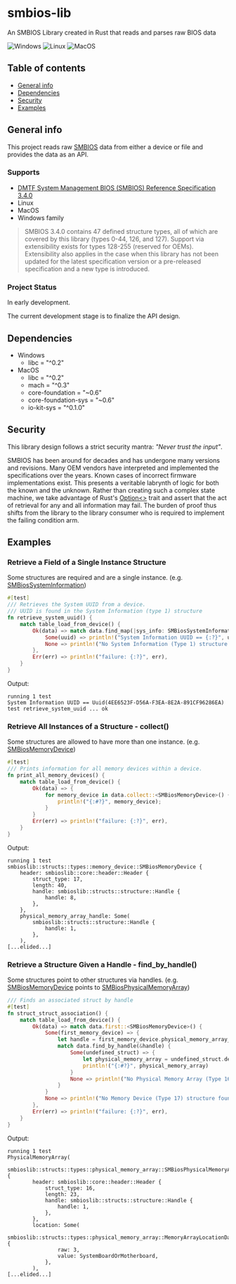 # smbios-lib
An SMBIOS Library created in Rust that reads and parses raw BIOS data

![Windows](https://github.com/jrgerber/smbios-lib/actions/workflows/windows.yml/badge.svg)
![Linux](https://github.com/jrgerber/smbios-lib/actions/workflows/linux.yml/badge.svg)
![MacOS](https://github.com/jrgerber/smbios-lib/actions/workflows/macos.yml/badge.svg)

## Table of contents
* [General info](#general-info)
* [Dependencies](#dependencies)
* [Security](#security)
* [Examples](#examples)

## General info
This project reads raw [SMBIOS](https://en.wikipedia.org/wiki/BIOS) data from either a device or file and provides the data as an API.

### Supports
* [DMTF System Management BIOS (SMBIOS) Reference
Specification 3.4.0](https://www.dmtf.org/sites/default/files/standards/documents/DSP0134_3.4.0.pdf)
* Linux
* MacOS
* Windows family

> SMBIOS 3.4.0 contains 47 defined structure types, all of which are covered by this library (types 0-44, 126, and 127).  Support via extensibility exists for types 128-255 (reserved for OEMs).  Extensibility also applies in the case when this library has not been updated for the latest specification version or a pre-released specification and a new type is introduced.

### Project Status
In early development.

The current development stage is to finalize the API design.
	
## Dependencies
* Windows
    * libc = "^0.2"
* MacOS
    * libc = "^0.2"
    * mach = "^0.3"
    * core-foundation = "~0.6"
    * core-foundation-sys = "~0.6"
    * io-kit-sys = "^0.1.0"
	
## Security
This library design follows a strict security mantra: *"Never trust the input"*.

SMBIOS has been around for decades and has undergone many versions and revisions.  Many OEM vendors have interpreted and implemented the specifications over the years. Known cases of incorrect firmware implementations exist.  This presents a veritable labrynth of logic for both the known and the unknown. Rather than creating such a complex state machine, we take advantage of Rust's [Option<>](https://doc.rust-lang.org/std/option/) trait and assert that the act of retrieval for any and all information may fail.  The burden of proof thus shifts from the library to the library consumer who is required to implement the failing condition arm.

## Examples
### Retrieve a Field of a Single Instance Structure
Some structures are required and are a single instance. (e.g. [SMBiosSystemInformation](src/structs/types/system_information.rs))

```rust
#[test]
/// Retrieves the System UUID from a device.
/// UUID is found in the System Information (type 1) structure
fn retrieve_system_uuid() {
    match table_load_from_device() {
        Ok(data) => match data.find_map(|sys_info: SMBiosSystemInformation| sys_info.uuid()) {
            Some(uuid) => println!("System Information UUID == {:?}", uuid),
            None => println!("No System Information (Type 1) structure found with a UUID field"),
        },
        Err(err) => println!("failure: {:?}", err),
    }
}
```

Output:
```
running 1 test
System Information UUID == Uuid(4EE6523F-D56A-F3EA-8E2A-891CF96286EA)
test retrieve_system_uuid ... ok
```

### Retrieve All Instances of a Structure - collect()
Some structures are allowed to have more than one instance. (e.g. [SMBiosMemoryDevice](src/structs/types/memory_device.rs))

```rust
#[test]
/// Prints information for all memory devices within a device.
fn print_all_memory_devices() {
    match table_load_from_device() {
        Ok(data) => {
            for memory_device in data.collect::<SMBiosMemoryDevice>() {
                println!("{:#?}", memory_device);
            }
        }
        Err(err) => println!("failure: {:?}", err),
    }
}
```

Output:
```
running 1 test
smbioslib::structs::types::memory_device::SMBiosMemoryDevice {
    header: smbioslib::core::header::Header {
        struct_type: 17,
        length: 40,
        handle: smbioslib::structs::structure::Handle {
            handle: 8,
        },
    },
    physical_memory_array_handle: Some(
        smbioslib::structs::structure::Handle {
            handle: 1,
        },
    ),
[...elided...]
```

### Retrieve a Structure Given a Handle - find_by_handle()
Some structures point to other structures via handles. (e.g. [SMBiosMemoryDevice](src/structs/types/memory_device.rs) points to [SMBiosPhysicalMemoryArray](src/structs/types/physical_memory_array.rs))

```rust
/// Finds an associated struct by handle
#[test]
fn struct_struct_association() {
    match table_load_from_device() {
        Ok(data) => match data.first::<SMBiosMemoryDevice>() {
            Some(first_memory_device) => {
                let handle = first_memory_device.physical_memory_array_handle().unwrap();
                match data.find_by_handle(&handle) {
                    Some(undefined_struct) => {
                        let physical_memory_array = undefined_struct.defined_struct();
                        println!("{:#?}", physical_memory_array)
                    }
                    None => println!("No Physical Memory Array (Type 16) structure found"),
                }
            }
            None => println!("No Memory Device (Type 17) structure found"),
        },
        Err(err) => println!("failure: {:?}", err),
    }
}
```

Output:
```
running 1 test
PhysicalMemoryArray(
    smbioslib::structs::types::physical_memory_array::SMBiosPhysicalMemoryArray {
        header: smbioslib::core::header::Header {
            struct_type: 16,
            length: 23,
            handle: smbioslib::structs::structure::Handle {
                handle: 1,
            },
        },
        location: Some(
            smbioslib::structs::types::physical_memory_array::MemoryArrayLocationData {
                raw: 3,
                value: SystemBoardOrMotherboard,
            },
        ),
[...elided...]
```